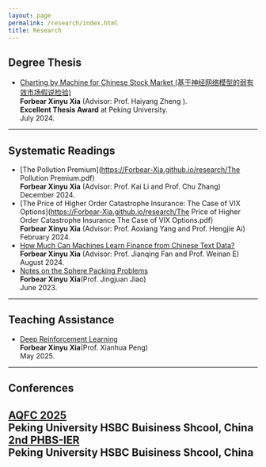 ```yaml
---
layout: page
permalink: /research/index.html
title: Research
---
```


## Degree Thesis  

- [Charting by Machine for Chinese Stock Market (基于神经网络模型的弱有效市场假说检验)](https://Forbear-Xia.github.io/research/thesis2021.pdf)<br>**Forbear Xinyu Xia** (Advisor: Prof. Haiyang Zheng ).<br>**Excellent Thesis Award** at Peking University.<br>July 2024.<br>

---

## Systematic Readings

- [The Pollution Premium](https://Forbear-Xia.github.io/research/The Pollution Premium.pdf)<br>**Forbear Xinyu Xia** (Advisor: Prof. Kai Li and Prof. Chu Zhang)<br>December 2024.<br>
- [The Price of Higher Order Catastrophe Insurance: The Case of VIX Options](https://Forbear-Xia.github.io/research/The Price of Higher Order Catastrophe Insurance  The Case of VIX Options.pdf)<br>**Forbear Xinyu Xia** (Advisor: Prof. Aoxiang Yang and Prof. Hengjie Ai)<br>February 2024.<br>
- [How Much Can Machines Learn Finance from Chinese Text Data?](https://Forbear-Xia.github.io/research/zhou-et-al-2024-how-much-can-machines-learn-finance-from-chinese-text-data.pdf)<br>**Forbear Xinyu Xia** (Advisor: Prof. Jianqing Fan and Prof. Weinan E)  <br>August 2024.<br>
- [Notes on the Sphere Packing Problems](https://zhenpeng-li.github.io/mypaper/A_Concise_Explanation_of_the_Sphere_Packing_Problem_in_Dimension_8.pdf)<br> **Forbear Xinyu Xia**(Prof. Jingjuan Jiao) <br>June 2023.<br>
---
## Teaching Assistance
- [Deep Reinforcement Learning](https://Forbear-Xia.github.io/research/alexnet.ipynb)<br> **Forbear Xinyu Xia**(Prof. Xianhua Peng) <br>May 2025.<br>
---
## Conferences
[AQFC 2025](https://aqfc2025.phbs.pku.edu.cn/index.htm)<br>
**Peking University HSBC Buisiness Shcool, China**<br>
[2nd PHBS-IER](https://english.phbs.pku.edu.cn/info/3591/45312.htm)<br>
**Peking University HSBC Buisiness Shcool, China**<br>
<br>
---
